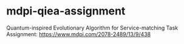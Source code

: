 # mdpi-qiea-assignment
Quantum-inspired Evolutionary Algorithm for Service-matching Task Assignment: https://www.mdpi.com/2078-2489/13/9/438
